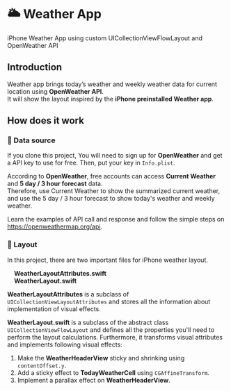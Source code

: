 # 🌥 Weather App
iPhone Weather App using custom UICollectionViewFlowLayout and OpenWeather API

## Introduction
Weather app brings today’s weather and weekly weather data for current location using **OpenWeather API**.  
It will show the layout inspired by the **iPhone preinstalled Weather app**.

## How does it work
### 🌝 Data source 
If you clone this project, You will need to sign up for **OpenWeather** and get a API key to use for free. Then, put your key in `Info.plist`.  

According to **OpenWeather**, free accounts can access **Current Weather** and **5 day / 3 hour forecast** data.  
Therefore, use Current Weather to show the summarized current weather, and use the 5 day / 3 hour forecast to show today's weather and weekly weather. 

Learn the examples of API call and response and follow the simple steps on https://openweathermap.org/api.
	
### 🌚 Layout  
In this project, there are two important files for iPhone weather layout.  

&nbsp;&nbsp;&nbsp;&nbsp;**WeatherLayoutAttributes.swift**  
&nbsp;&nbsp;&nbsp;&nbsp;**WeatherLayout.swift**   

**WeatherLayoutAttributes** is a subclass of `UICollectionViewLayoutAttributes` and stores all the information about implementation of visual effects.

**WeatherLayout.swift** is a subclass of the abstract class `UICollectionViewFlowLayout` and defines all the properties you'll need to perform the layout calculations. Furthermore, it transforms visual attributes and implements following visual effects:
  
1. Make the **WeatherHeaderView** sticky and shrinking using `contentOffset.y`.  
2. Add a sticky effect to **TodayWeatherCell** using `CGAffineTransform`.
3. Implement a parallax effect on **WeatherHeaderView**.
